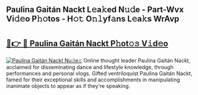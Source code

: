 ## Paulina Gaitán Nackt L𝚎a𝚔ed N𝚞𝚍e - Part-Wvx Vi𝚍𝚎o P𝚑𝚘tos - H𝚘𝚝 O𝚗𝚕yf𝚊ns L𝚎a𝚔s WrAvp

# <h2><a href="http://kf00cpg.oniu.top/?m=Paulina+Gait%c3%a1n+Nackt">🔗👉 🔴 Paulina Gaitán Nackt P𝚑ot𝚘𝚜 V𝚒d𝚎o</a></h2>

[![Paulina Gaitán Nackt Nu𝚍e𝚜](https://i.imgur.com/0qMVB7G.gif)](http://kf00cpg.oniu.top/?m=Paulina+Gait%c3%a1n+Nackt)
Online thought leader Paulina Gaitán Nackt, acclaimed for disseminating dance and lifestyle knowledge, through performances and personal vlogs. Gifted ventriloquist Paulina Gaitán Nackt, famed for their exceptional skills and accomplishments in manipulating inanimate objects to appear as if they're speaking.  
